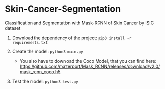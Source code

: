 # Skin-Cancer-Segmentation
Classification and Segmentation with Mask-RCNN of Skin Cancer by ISIC dataset 

1) Download the dependency of the project: `pip3 install -r requirements.txt`

2) Create the model: `python3 main.py` 
    - You also have to download the Coco Model, that you can find here: 
    https://github.com/matterport/Mask_RCNN/releases/download/v2.0/mask_rcnn_coco.h5

3) Test the model: `python3 test.py`
